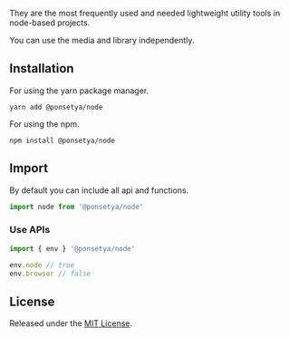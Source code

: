 They are the most frequently used and needed lightweight utility tools in node-based projects.

You can use the media and library independently.

## Installation

For using the yarn package manager.

```shell
yarn add @ponsetya/node
```

For using the npm.

```shell
npm install @ponsetya/node
```

## Import

By default you can include all api and functions.

```ts
import node from '@ponsetya/node'
```

### Use APIs

```ts
import { env } '@ponsetya/node'

env.node // true
env.browser // false
```

## License 

Released under the [MIT License](http://www.opensource.org/licenses/mit-license.php).
